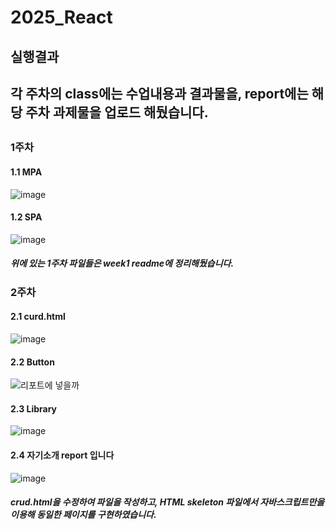 # 2025_React
## 실행결과
##
## 각 주차의 class에는 수업내용과 결과물을, report에는 해당 주차 과제물을 업로드 해뒀습니다. 
##
### 1주차
#### 1.1 MPA
![image](https://github.com/user-attachments/assets/32292024-0c5f-47cf-84ee-c85d2998a4a3)
#### 1.2 SPA
![image](https://github.com/user-attachments/assets/95bb9d97-8111-4409-98a7-943caf4f8642)
##### 위에 있는 1주차 파일들은 week1 readme에 정리해뒀습니다.

### 2주차
#### 2.1 curd.html
![image](https://github.com/user-attachments/assets/106392e9-fee3-421c-a787-9410c91320e4)
#### 2.2 Button
![리포트에 넣을까](https://github.com/user-attachments/assets/85ca1ff7-f450-4880-8fae-bf6f4289af96)
#### 2.3 Library
![image](https://github.com/user-attachments/assets/e39d3723-c4f2-4cff-8c05-d0c61a3e0ea0)
#### 2.4 자기소개 report 입니다
![image](https://github.com/user-attachments/assets/77643e09-8dea-4b5b-9a7a-4e518fc7f69d)
##### crud.html을 수정하여 파일을 작성하고, HTML skeleton 파일에서 자바스크립트만을 이용해 동일한 페이지를 구현하였습니다. 








